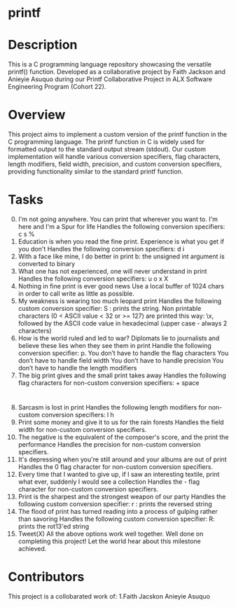# printf
# Description
This is a C programming language repository showcasing the versatile printf() function. Developed as a collaborative project by Faith Jackson and Anieyie Asuquo during our Printf Collaborative Project in ALX Software Engineering Program (Cohort 22).

# Overview
This project aims to implement a custom version of the printf function in the C programming language. The printf function in C is widely used for formatted output to the standard output stream (stdout). Our custom implementation will handle various conversion specifiers, flag characters, length modifiers, field width, precision, and custom conversion specifiers, providing functionality similar to the standard printf function.

# Tasks
0. I'm not going anywhere. You can print that wherever you want to. I'm here and I'm a Spur for life
	 Handles the following conversion specifiers:
	 c
	 s
	 %
1. Education is when you read the fine print. Experience is what you get if you don't
	Handles the following conversion specifiers:
	d
	i
2. With a face like mine, I do better in print
	b: the unsigned int argument is converted to binary
3. What one has not experienced, one will never understand in print
	Handles the following conversion specifiers:
	u
	o
	x
	X
4. Nothing in fine print is ever good news
	Use a local buffer of 1024 chars in order to call write as little as possible.
5. My weakness is wearing too much leopard print
	Handles the following custom conversion specifier:
	S : prints the string.
	Non printable characters (0 < ASCII value < 32 or >= 127) are printed this way: \x, followed by the ASCII code value in hexadecimal (upper case - always 2 characters)
6. How is the world ruled and led to war? Diplomats lie to journalists and believe these lies when they see them in print
	Handle the following conversion specifier: p.
	You don’t have to handle the flag characters
	You don’t have to handle field width
	You don’t have to handle precision
	You don’t have to handle the length modifiers
7. The big print gives and the small print takes away
	Handles the following flag characters for non-custom conversion specifiers:
	+
	space
	#
8. Sarcasm is lost in print
	Handles the following length modifiers for non-custom conversion specifiers:
	l
	h
9. Print some money and give it to us for the rain forests
	Handles the field width for non-custom conversion specifiers.
10. The negative is the equivalent of the composer's score, and the print the performance
	Handles the precision for non-custom conversion specifiers.
11. It's depressing when you're still around and your albums are out of print
	Handles the 0 flag character for non-custom conversion specifiers.
12. Every time that I wanted to give up, if I saw an interesting textile, print what ever, suddenly I would see a collection
	Handles the - flag character for non-custom conversion specifiers.
13. Print is the sharpest and the strongest weapon of our party
	Handles the following custom conversion specifier:
	r : prints the reversed string
14. The flood of print has turned reading into a process of gulping rather than savoring
	Handles the following custom conversion specifier:
	R: prints the rot13'ed string
15. Tweet(X)
	All the above options work well together.
	Well done on completing this project! Let the world hear about this milestone achieved.

# Contributors
This project is a collobarated work of:
1.Faith Jacskon
Anieyie Asuquo 
